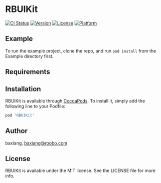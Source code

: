 # RBUIKit

[![CI Status](http://img.shields.io/travis/baxiang/RBUIKit.svg?style=flat)](https://travis-ci.org/baxiang/RBUIKit)
[![Version](https://img.shields.io/cocoapods/v/RBUIKit.svg?style=flat)](http://cocoapods.org/pods/RBUIKit)
[![License](https://img.shields.io/cocoapods/l/RBUIKit.svg?style=flat)](http://cocoapods.org/pods/RBUIKit)
[![Platform](https://img.shields.io/cocoapods/p/RBUIKit.svg?style=flat)](http://cocoapods.org/pods/RBUIKit)

## Example

To run the example project, clone the repo, and run `pod install` from the Example directory first.

## Requirements

## Installation

RBUIKit is available through [CocoaPods](http://cocoapods.org). To install
it, simply add the following line to your Podfile:

```ruby
pod 'RBUIKit'
```

## Author

baxiang, baxiang@roobo.com

## License

RBUIKit is available under the MIT license. See the LICENSE file for more info.
